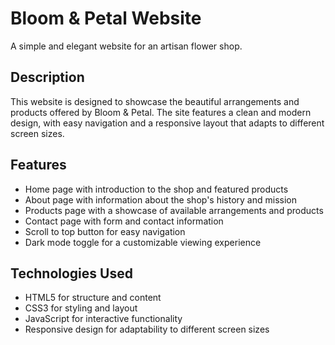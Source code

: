 # Bloom & Petal Website

A simple and elegant website for an artisan flower shop.

## Description

This website is designed to showcase the beautiful arrangements and products offered by Bloom & Petal. The site features a clean and modern design, with easy navigation and a responsive layout that adapts to different screen sizes.

## Features

* Home page with introduction to the shop and featured products
* About page with information about the shop's history and mission
* Products page with a showcase of available arrangements and products
* Contact page with form and contact information
* Scroll to top button for easy navigation
* Dark mode toggle for a customizable viewing experience

## Technologies Used

* HTML5 for structure and content
* CSS3 for styling and layout
* JavaScript for interactive functionality
* Responsive design for adaptability to different screen sizes
